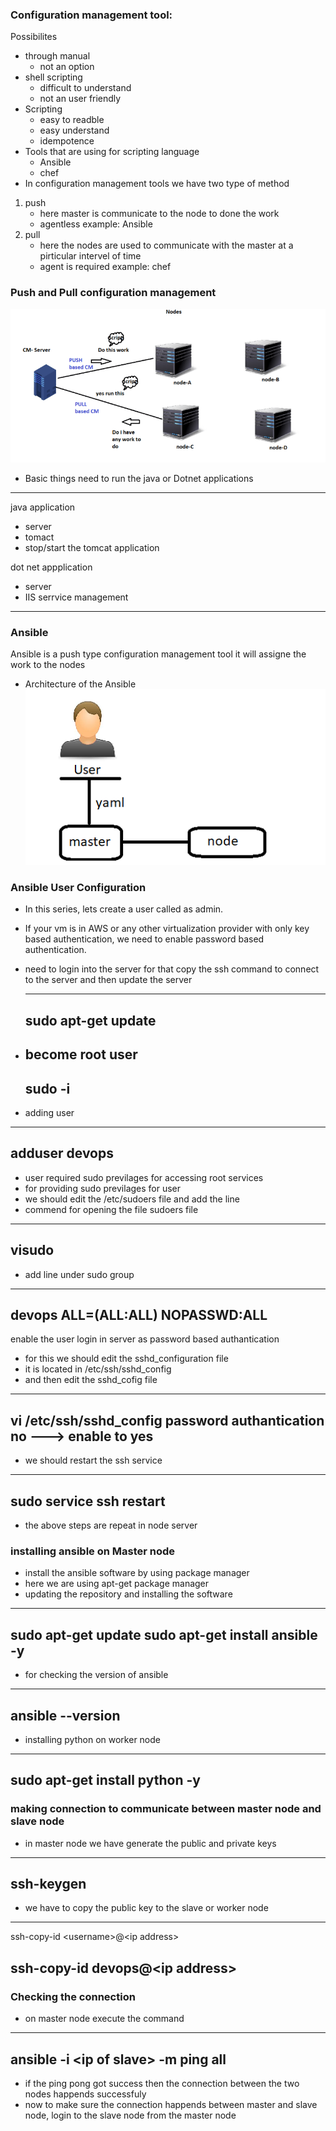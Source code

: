 ### Configuration management tool:
Possibilites
* through manual 
    - not an option
* shell scripting
    - difficult to understand
    - not an user friendly
* Scripting
    - easy to readble
    - easy understand
    - idempotence
* Tools that are using for scripting language
    - Ansible
    - chef  
* In configuration management tools we have two type of method
1. push
   * here master is communicate to the node to done the work
   * agentless
   example: Ansible
2. pull
    * here the nodes are used to communicate with the master at a pirticular intervel of time
    * agent is required
    example: chef

### Push and Pull configuration management
 ![Preview](.\ansible2.png)
* Basic things need to run the java or Dotnet applications
-----
java application
* server 
* tomact 
* stop/start the tomcat application

dot net appplication
* server
* IIS serrvice management
------

### Ansible
Ansible is a push type configuration management tool
it will assigne the work to the nodes
* Architecture of the Ansible
![Preview](.\ansible1.png)

### Ansible User Configuration
* In this series, lets create a user called as admin.
* If your vm is in AWS or any other virtualization provider with only key based authentication, we need to enable password based authentication.
* need to login into the server for that copy the ssh command to connect to the server and then update the server

   -----
   sudo apt-get update
   -----

* become root user
   -----
   sudo -i
   -----
* adding user
-----
adduser devops
-----
* user required sudo previlages for accessing root services
* for providing sudo previlages for user 
* we should edit the /etc/sudoers file and add the line 
* commend for opening the file sudoers file
-----
visudo
------
* add line under sudo group
-----
devops  ALL=(ALL:ALL) NOPASSWD:ALL
-----
enable the user login in server as password based authantication
* for this we should edit the sshd_configuration file 
* it is located in /etc/ssh/sshd_config
* and then edit the sshd_cofig file  
-----
vi /etc/ssh/sshd_config
password authantication no ---> enable to yes
-----
* we should restart the ssh service
-----
sudo service ssh restart
-----
* the above steps are repeat in node server
### installing ansible on Master node
* install the ansible software by using package manager 
* here we are using apt-get package manager
* updating the repository and installing the software
----- 
sudo apt-get update
sudo apt-get install ansible -y
-----
* for checking the version of ansible 
-----
ansible --version
-----
* installing python on worker node
----
sudo apt-get install python -y
----
### making connection to communicate between master node and slave node
* in master node we have generate the public and private keys 
-----
ssh-keygen
-----
* we have to copy the public key to the slave or worker node 
-----
ssh-copy-id \<username>@\<ip address>

ssh-copy-id devops@\<ip address>
-----
### Checking the connection
* on master node execute the command 
-----
ansible -i \<ip of slave> -m ping all
-----
* if the ping pong got success then the connection between the two nodes happends successfuly 
* now to make sure the connection happends between master and slave node, login to the slave node from the master node 



